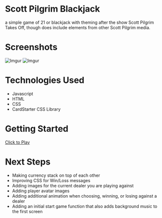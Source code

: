 # Scott Pilgrim Blackjack

a simple game of 21 or blackjack with theming after the show Scott Pilgrim Takes Off, though does include elements from other Scott Pilgrim media.

# Screenshots
![Imgur](https://i.imgur.com/uRbKp6M.png)
![Imgur](https://i.imgur.com/PJry4hm.png)

# Technologies Used
* Javascript
* HTML
* CSS
* CardStarter CSS Library

# Getting Started
[Click to Play](https://lynntc.github.io/SP-Blackjack/)

# Next Steps
* Making currency stack on top of each other
* Improving CSS for Win/Loss messages
* Adding images for the current dealer you are playing against
* Adding player avatar images
* Adding additional animation when choosing, winning, or losing against a dealer
* Adding an initial start game function that also adds background music to the first screen